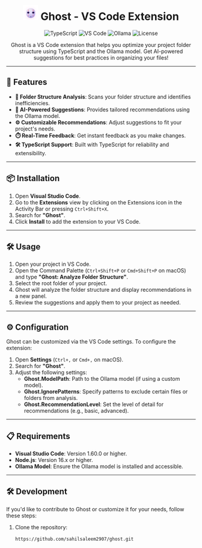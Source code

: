 <p align="center">
  <h1 align="center">
    <img src="src/logos/ghost.svg" alt="Ghost Logo" width="40" height="40" />
    Ghost - VS Code Extension
  </h1>
</p>

<p align="center">
  <img src="https://img.shields.io/badge/TypeScript-3178C6?style=for-the-badge&logo=typescript&logoColor=white" alt="TypeScript">
  <img src="https://img.shields.io/badge/VS%20Code-007ACC?style=for-the-badge&logo=visual-studio-code&logoColor=white" alt="VS Code">
  <img src="https://img.shields.io/badge/Ollama-FF6F61?style=for-the-badge&logo=openai&logoColor=white" alt="Ollama">
  <img src="https://img.shields.io/badge/license-MIT-blue?style=for-the-badge" alt="License">
</p>

<p align="center">
  Ghost is a VS Code extension that helps you optimize your project folder structure using TypeScript and the Ollama model. Get AI-powered suggestions for best practices in organizing your files!
</p>

---

## 🚀 Features

- **📂 Folder Structure Analysis**: Scans your folder structure and identifies inefficiencies.
- **🤖 AI-Powered Suggestions**: Provides tailored recommendations using the Ollama model.
- **⚙️ Customizable Recommendations**: Adjust suggestions to fit your project's needs.
- **⏱️ Real-Time Feedback**: Get instant feedback as you make changes.
- **🛠️ TypeScript Support**: Built with TypeScript for reliability and extensibility.

---

## 📦 Installation

1. Open **Visual Studio Code**.
2. Go to the **Extensions** view by clicking on the Extensions icon in the Activity Bar or pressing `Ctrl+Shift+X`.
3. Search for **"Ghost"**.
4. Click **Install** to add the extension to your VS Code.

---

## 🛠️ Usage

1. Open your project in VS Code.
2. Open the Command Palette (`Ctrl+Shift+P` or `Cmd+Shift+P` on macOS) and type **"Ghost: Analyze Folder Structure"**.
3. Select the root folder of your project.
4. Ghost will analyze the folder structure and display recommendations in a new panel.
5. Review the suggestions and apply them to your project as needed.

---

## ⚙️ Configuration

Ghost can be customized via the VS Code settings. To configure the extension:

1. Open **Settings** (`Ctrl+,` or `Cmd+,` on macOS).
2. Search for **"Ghost"**.
3. Adjust the following settings:
   - **Ghost.ModelPath**: Path to the Ollama model (if using a custom model).
   - **Ghost.IgnorePatterns**: Specify patterns to exclude certain files or folders from analysis.
   - **Ghost.RecommendationLevel**: Set the level of detail for recommendations (e.g., basic, advanced).

---

## 📋 Requirements

- **Visual Studio Code**: Version 1.60.0 or higher.
- **Node.js**: Version 16.x or higher.
- **Ollama Model**: Ensure the Ollama model is installed and accessible.

---

## 🛠️ Development

If you'd like to contribute to Ghost or customize it for your needs, follow these steps:

1. Clone the repository:
   ```bash
   https://github.com/sahilsaleem2907/ghost.git
